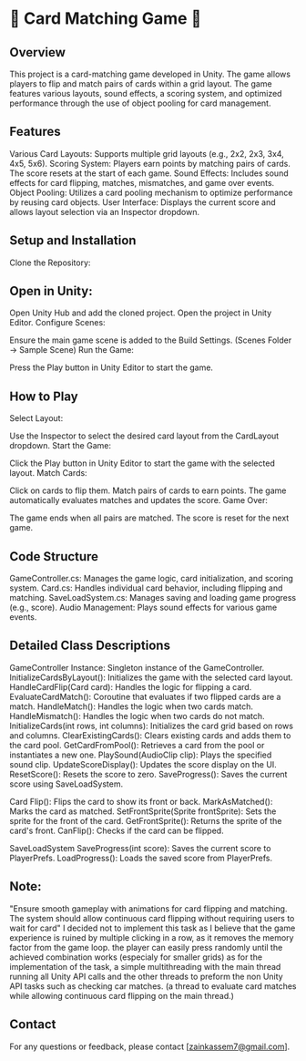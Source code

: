 # 🎴 Card Matching Game 🎴

## Overview
This project is a card-matching game developed in Unity. The game allows players to flip and match pairs of cards within a grid layout. The game features various layouts, sound effects, a scoring system, and optimized performance through the use of object pooling for card management.

## Features
Various Card Layouts: Supports multiple grid layouts (e.g., 2x2, 2x3, 3x4, 4x5, 5x6).
Scoring System: Players earn points by matching pairs of cards. The score resets at the start of each game.
Sound Effects: Includes sound effects for card flipping, matches, mismatches, and game over events.
Object Pooling: Utilizes a card pooling mechanism to optimize performance by reusing card objects.
User Interface: Displays the current score and allows layout selection via an Inspector dropdown.

## Setup and Installation
Clone the Repository:


## Open in Unity:

Open Unity Hub and add the cloned project.
Open the project in Unity Editor.
Configure Scenes:

Ensure the main game scene is added to the Build Settings. (Scenes Folder -> Sample Scene)
Run the Game:

Press the Play button in Unity Editor to start the game.

## How to Play
Select Layout:

Use the Inspector to select the desired card layout from the CardLayout dropdown.
Start the Game:

Click the Play button in Unity Editor to start the game with the selected layout.
Match Cards:

Click on cards to flip them. Match pairs of cards to earn points.
The game automatically evaluates matches and updates the score.
Game Over:

The game ends when all pairs are matched. The score is reset for the next game.

## Code Structure
GameController.cs: Manages the game logic, card initialization, and scoring system.
Card.cs: Handles individual card behavior, including flipping and matching.
SaveLoadSystem.cs: Manages saving and loading game progress (e.g., score).
Audio Management: Plays sound effects for various game events.

## Detailed Class Descriptions
GameController
Instance: Singleton instance of the GameController.
InitializeCardsByLayout(): Initializes the game with the selected card layout.
HandleCardFlip(Card card): Handles the logic for flipping a card.
EvaluateCardMatch(): Coroutine that evaluates if two flipped cards are a match.
HandleMatch(): Handles the logic when two cards match.
HandleMismatch(): Handles the logic when two cards do not match.
InitializeCards(int rows, int columns): Initializes the card grid based on rows and columns.
ClearExistingCards(): Clears existing cards and adds them to the card pool.
GetCardFromPool(): Retrieves a card from the pool or instantiates a new one.
PlaySound(AudioClip clip): Plays the specified sound clip.
UpdateScoreDisplay(): Updates the score display on the UI.
ResetScore(): Resets the score to zero.
SaveProgress(): Saves the current score using SaveLoadSystem.

Card
Flip(): Flips the card to show its front or back.
MarkAsMatched(): Marks the card as matched.
SetFrontSprite(Sprite frontSprite): Sets the sprite for the front of the card.
GetFrontSprite(): Returns the sprite of the card's front.
CanFlip(): Checks if the card can be flipped.


SaveLoadSystem
SaveProgress(int score): Saves the current score to PlayerPrefs.
LoadProgress(): Loads the saved score from PlayerPrefs.

## Note: 
"Ensure smooth gameplay with animations for card flipping and matching. The system
should allow continuous card flipping without requiring users to wait for card"
I decided not to implement this task as I believe that the game experience is ruined by multiple clicking in a row, as it removes the memory factor from the game loop. the player can easily press randomly until the achieved combination works (especialy for smaller grids)
as for the implementation of the task, a simple multithreading with the main thread running all Unity API calls and the other threads to preform the non Unity API tasks such as checking car matches. (a thread to evaluate card matches while allowing continuous card flipping on the main thread.)


## Contact
For any questions or feedback, please contact [zainkassem7@gmail.com].



